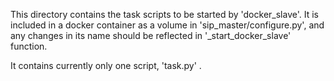 This directory contains the task scripts to be started by 
'docker_slave'. It is included in a docker container as a volume
in 'sip_master/configure.py', and any changes in its name should be reflected in
'_start_docker_slave' function.

It contains currently only one script, 'task.py' .
